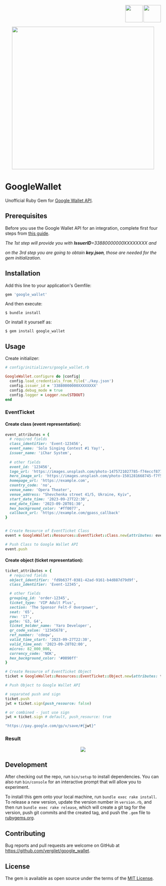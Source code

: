 <p align="right">
    <a href="https://github.com/vergilet/google_wallet"><img align="" src="https://user-images.githubusercontent.com/2478436/51829223-cb05d600-22f5-11e9-9245-bc6e82dcf028.png" width="56" height="56" /></a>
<a href="https://rubygems.org/gems/google_wallet"><img align="right" src="https://user-images.githubusercontent.com/2478436/51829691-c55cc000-22f6-11e9-99a5-42f88a8f2a55.png" width="56" height="56" /></a>
</p>


<p align="center">
    <a href="https://rubygems.org/gems/repost">
  <img width="460" src="https://github.com/vergilet/google_wallet/assets/2478436/5f9c5925-129a-401e-bd46-82e6ae2b2430"></a>
</p>



# GoogleWallet
Unofficial Ruby Gem for [Google Wallet API](https://developers.google.com/wallet).

## Prerequisites
Before you use the Google Wallet API for an integration, complete first four steps from [this guide](https://developers.google.com/wallet/tickets/events/web/prerequisites).



*The 1st step will provide you with **IssuerID**=33880000000XXXXXXXX and* 

*on the 3rd step you are going to obtain **key.json**, those are needed for the gem initialization.*

## Installation

Add this line to your application's Gemfile:

```ruby
gem 'google_wallet'
```

And then execute:

    $ bundle install

Or install it yourself as:

    $ gem install google_wallet

## Usage

Create initializer:
```ruby
# config/initializers/google_wallet.rb

GoogleWallet.configure do |config|
  config.load_credentials_from_file('./key.json')
  config.issuer_id = '33880000000XXXXXXXX'
  config.debug_mode = true
  config.logger = Logger.new(STDOUT)
end
```

### EventTicket

#### Create class (event representation):
```ruby
event_attributes = {
  # required fields
  class_identifier: 'Event-123456', 
  event_name: 'Solo Singing Contest #1 Yay!', 
  issuer_name: 'iChar System',
  
  # other fields
  event_id: '123456',
  logo_url: 'https://images.unsplash.com/photo-1475721027785-f74eccf877e2?auto=format&fit=crop&w=360&h=360',
  hero_image_url: 'https://images.unsplash.com/photo-1501281668745-f7f57925c3b4?auto=format&fit=crop&w=1032&h=336',
  homepage_url: 'https://example.com',
  country_code: 'no',
  venue_name: 'Opera Theater',
  venue_address: "Shevchenka street 41/5, Ukraine, Kyiv",
  start_date_time: '2023-09-27T22:30',
  end_date_time: '2023-09-28T01:30',
  hex_background_color: '#ff0077',
  callback_url: 'https://example.com/gpass_callback'
}


# Create Resource of EventTicket Class
event = GoogleWallet::Resources::EventTicket::Class.new(attributes: event_attributes)

# Push Class to Google Wallet API
event.push
```

#### Create object (ticket representation):
```ruby
ticket_attributes = {
  # required fields
  object_identifier: 'fd9b637f-0381-42ad-9161-b4d887d79d9f',
  class_identifier: 'Event-12345',

  # other fields
  grouping_id: 'order-12345',
  ticket_type: 'VIP Adult Plus',
  section: 'The Sponsor Felt-F Overpower',
  seat: '65',
  row: '17',
  gate: 'G3, G4',
  ticket_holder_name: 'Yaro Developer',
  qr_code_value: '12345678',
  ref_number: 'cdeqw',
  valid_time_start: '2023-09-27T22:30',
  valid_time_end: '2023-09-28T02:00',
  micros: 82_000_000,
  currency_code: 'NOK',
  hex_background_color: '#0090ff'
}

# Create Resource of EventTicket Object
ticket = GoogleWallet::Resources::EventTicket::Object.new(attributes: ticket_attributes)

# Push Object to Google Wallet API

# separated push and sign
ticket.push
jwt = ticket.sign(push_resource: false)

# or combined - just use sign
jwt = ticket.sign # default, push_resource: true

"https://pay.google.com/gp/v/save/#{jwt}"

```

### Result

<p align="center">
    <a href="https://rubygems.org/gems/repost">
  <img src="https://github.com/vergilet/google_wallet/assets/2478436/df8f6ec9-ec45-4226-a0cf-65dc6f69f9b5"></a>
</p>


## Development

After checking out the repo, run `bin/setup` to install dependencies. You can also run `bin/console` for an interactive prompt that will allow you to experiment.

To install this gem onto your local machine, run `bundle exec rake install`. To release a new version, update the version number in `version.rb`, and then run `bundle exec rake release`, which will create a git tag for the version, push git commits and the created tag, and push the `.gem` file to [rubygems.org](https://rubygems.org).

## Contributing

Bug reports and pull requests are welcome on GitHub at https://github.com/vergilet/google_wallet.

## License

The gem is available as open source under the terms of the [MIT License](https://opensource.org/licenses/MIT).
